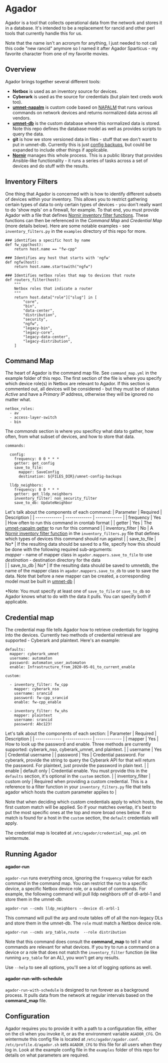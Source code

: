 # Agador
Agador is a tool that collects operational data from the network and stores it in a database. It's intended to be a replacement for rancid
and other perl tools that currently handle this for us.

Note that the name isn't an acronym for anything, I just needed to not call this code "new rancid" anymore so I named it after Agador Sparticus - my favorite character
from one of my favorite movies.

## Overview
Agador brings together several different tools:
* **Netbox** is used as an inventory source for devices.
* **Cyberark** is used as the source for credentials (but plain text creds work too).
* **[umnet-napalm](https://github.com/umich-its-networking/umnet-napalm)** is custom code based on [NAPALM](https://github.com/napalm-automation/napalm) that runs various commands on network devices and returns normalized data across all vendors.
* **[umnet-db](https://github.com/umich-its-networking/umnet-db)** is the custom database where this normalized data is stored. Note this repo defines the database model as well as
provides scripts to query the data.
* **git** is how we store versioned data in files - stuff that we don't want to put in umnet-db. Currently this is just [config backups](https://github.com/umich-its-networking/umnet-config-backups), but could be expanded to include other things if applicable.
* **[Nornir](https://github.com/nornir-automation/nornir)** manages this whole process. This is a public library that provides Ansible-like functionality - it runs a series of tasks across a set of devices and do stuff with the results.

## Inventory Filters
One thing that Agador is concerned with is how to identify different subsets of devices within your inventory. This allows you to restrict gathering certain types of data to only certain types of devices - you don't really want to do 'show mpls' on a firewall, for example. To that end, you must provide Agador with a file that defines [Nornir inventory filter functions](https://nornir.readthedocs.io/en/latest/tutorial/inventory.html#Filter-functions). These functions can then be referenced in the *Command Map* and *Credential Map* (more details below). Here are some notable examples - see `inventory_filters.py` in the `examples` directory of this repo for more.
```
### identifies a specific host by name
def fw_cpp(host):
    return host.name == "fw-cpp"

### Identifies any host that starts with 'ngfw'
def ngfw(host):
    return host.name.startswith("ngfw")

### Identifies netbox roles that map to devices that route
def routers_filter(host):
    """
    Netbox roles that indicate a router
    """
    return host.data["role"]["slug"] in [
        "core",
        "bin",
        "data-center",
        "distribution",
        "security",
        "ngfw",
        "legacy-bin",
        "legacy-core",
        "legacy-data-center",
        "legacy-distribution",
    ]
```

## Command Map
The heart of Agador is the command map file. See `command_map.yml` in the example folder of this repo. The first section of the file is where you specify which device role(s) in Netbox are relevant to Agador.
If this section is commented out, all devices will be considered - but they must be of status *Active* and have a *Primary IP* address, otherwise they will be ignored no matter what.
```
netbox_roles:
  - av
  - access-layer-switch
  - bin
```

The *commands* section is where you specificy what data to gather, how often, from what subset of devices, and how to store that data.
```
commands:

  config:
    frequency: 0 0 * * *
    getter: get_config
    save_to_file:
      mapper: SaveConfig
      destination: ${FILES_DIR}/umnet-config-backups

  lldp_neighbors:
    frequency: 0 0 * * *
    getter: get_lldp_neighbors
    inventory_filter: non_security_filter
    save_to_db: UpdateNeighbor
```

Let's talk about the components of each command:
| Parameter  | Required | Description |
| ------------- | ------------- | ------------- |
| frequency  | Yes | How often to run this command in crontab format |
| getter  | Yes | The [umnet-napalm getter](https://github.com/umich-its-networking/umnet-napalm/blob/main/umnet_napalm/abstract_base.py) to run for this command |
| inventory_filter | No | A [Nornir inventory filter function](https://nornir.readthedocs.io/en/latest/tutorial/inventory.html#Filter-functions) in the `inventory_filters.py` file that defines which types of devices this command should run against |
| save_to_file | No* | If the resulting data should be saved to a file, specify how this should be done with the following required sub-arguments:<br>    _mapper_ - name of mapper class in `agador.mappers.save_to_file` to use<br>    _destination_ - destination directory for the data<br> |
| save_to_db | No* | If the resulting data should be saved to umnetdb, the name of the mapper class in `agador.mappers.save_to_db` to use to save the data. Note that before a new mapper can be created, a corresponding model must be built in [umnet-db](https://github.com/umich-its-networking/umnet-db) |

*Note: You must specify at least one of `save_to_file` or `save_to_db` so Agador knows what to do with the data it pulls. You can specify both if applicable.

## Credential map
The credential map file tells Agador how to retrieve credentials for logging into the devices. Currently two methods of credential retrieval are supported - Cyberark and plaintext. Here's an example:
```
defaults:
  mapper: cyberark_umnet
  username: automaton
  password: automaton_user_automaton
  enable: Infrastructure_from_2020-05-01_to_current_enable

custom:

  - inventory_filter: fw_cpp
    mapper: cyberark_nso
    username: srancid
    password: fw-cpp_srancid
    enable: fw-cpp_enable

  - inventory_filter: fw_uhs
    mapper: plaintext
    username: srancid
    password: Abc123!
```

Let's talk about the components of each section:
| Parameter  | Required | Description |
| ------------- | ------------- | ------------- |
| mapper | Yes | How to look up the password and enable. Three methods are currently supported: cyberark_nso, cyberark_umnet, and plaintext. |
| username | Yes | Credential username |
| password | Yes | Credential password. For cyberark, provide the string to query the Cyberark API for that will return the password. For plaintext, just provide the password in plain text. |
| enable | default only | Credential enable. You must provide this in the `defaults` section, it's optional in the `custom` section. |
| inventory_filter | custom only | Required when providing a custom credential. This is a reference to a filter function in your `inventory_filters.py` file that tells agador which hosts the custom parameter applies to |

Note that when deciding which custom credentials apply to which hosts, the first custom match will be applied. So if your matches overlap, it's best to put the most specific ones at the top and more broad ones below.
If no match is found for a host in the `custom` section, the `default` credentials will apply.

The credential map is located at `/etc/agador/credential_map.yml` on wintermute.

## Running Agador
#### agador-run
`agador-run` runs everything once, ignoring the `frequency` value for each command in the command map. You can restrict the run to a specific device, a specific Netbox device role, or a
subset of commands. For example, the following command will pull lldp neighbors off of dl-arbl-1 and store them in the umnet-db.
```
agador-run --cmds lldp_neighbors --device dl-arbl-1
```
This command will pull the arp and route tables off of all the non-legacy DLs and store them in the umnet-db. The `role` must match a Netbox device role.
```
agador-run --cmds arp_table,route  --role distribution
```
Note that this command does consult the **command_map** to tell it what commands are relevant for what devices. If you try to
run a command on a device or a role that does not match the `inventory_filter` function (ie like running `arp_table` for an AL), you won't get any results.

Use `--help` to see all options, you'll see a lot of logging options as well.

#### agador-run-with-schedule
`agador-run-with-schedule` is designed to run forever as a background process. It pulls data from the network at regular intervals based on the **command_map** file.

## Configuration
Agador requires you to provide it with a path to a configuration file, either on the cli when you invoke it, or as the environment variable `AGADOR_CFG`.
On wintermute this config file is located at `/etc/agador/agador.conf`. `/etc/profile.d/agador.sh` sets `AGADOR_CFG` to this file for all users when they log in.
Look at the example config file in the `examples` folder of this repo for details on what parameters are required.




